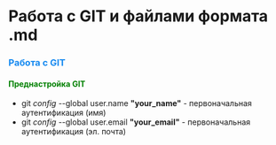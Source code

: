 # Работа с GIT и файлами формата .md

### <font color="#1589F0">Работа с GIT</font>
#### <font color="green">Преднастройка GIT</font>

* git *config* --global user.name **"your_name"** - первоначальная аутентификация (имя)
* git *config* --global user.email **"your_email"** - первоначальная аутентификация (эл. почта)
